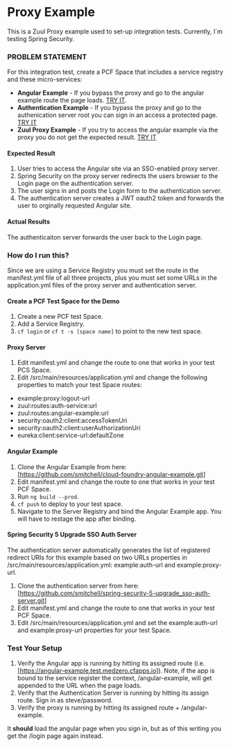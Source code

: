 # Proxy Example

This is a Zuul Proxy example used to set-up integration tests. Currently, I´m testing Spring Security.

### PROBLEM STATEMENT

For this integration test, create a PCF Space that includes a service registry and these micro-services:
* **Angular Example** - If you bypass the proxy and go to the angular example route the page loads. [TRY IT](https://angular-example.test.medzero.cfapps.io).
* **Authentication Example** - If you bypass the proxy and go to the authenication server root you can sign in an access a protected page. [TRY IT](https://auth-example.test.medzero.cfapps.io/)
* **Zuul Proxy Example** - If you try to access the angular example via the proxy you do not get the expected result. [TRY IT](https://zuul-proxy-example.test.medzero.cfapps.io/angular-example/)

#### Expected Result
1) User tries to access the Angular site via an SSO-enabled proxy server.
2) Spring Security on the proxy server redirects the users browser to the Login page on the authentication server.
3) The user signs in and posts the Login form to the authentication server.
4) The authentication server creates a JWT oauth2 token and forwards the user to orginally requested Angular site.

#### Actual Results
The authenticaiton server forwards the user back to the Login page.

### How do I run this?

Since we are using a Service Registry you must set the route in the manifest.yml file of all three projects, plus you must 
set some URLs in the application.yml files of the proxy server and authentication server.

#### Create a PCF Test Space for the Demo
1) Create a new PCF test Space.
2) Add a Service Registry.
3) `cf login` or `cf t -s [space name]` to point to the new test space.

#### Proxy Server
1) Edit manifest.yml and change the route to one that works in your test PCS Space.
2) Edit /src/main/resources/application.yml and change the following properties to match your test Space routes:
* example:proxy:logout-url
* zuul:routes:auth-service:url
* zuul:routes:angular-example:url
* security:oauth2:client:accessTokenUri
* security:oauth2:client:userAuthorizationUri
* eureka:client:service-url:defaultZone

#### Angular Example

1) Clone the Angular Example from here: [https://github.com/smitchell/cloud-foundry-angular-example.git]
2) Edit manifest.yml and change the route to one that works in your test PCF Space.
3) Run `ng build --prod`. 
4) `cf push` to deploy to your test space.
5) Navigate to the Server Registry and bind the Angular Example app. You will have to restage the app after binding.

#### Spring Security 5 Upgrade SSO Auth Server

The authentication server automatically generates the list of registered redirect URIs for this example based on two URLs properties
in /src/main/resources/application.yml: example:auth-url and example:proxy-url.

1) Clone the authentication server from here: [https://github.com/smitchell/spring-security-5-upgrade_sso-auth-server.git]
2) Edit manifest.yml and change the route to one that works in your test PCF Space.
3) Edit /src/main/resources/application.yml and set the example:auth-url and example:proxy-url properties for your test Space.

### Test Your Setup
1) Verify the Angular app is running by hitting its assigned route (i.e. [https://angular-example.test.medzero.cfapps.io]). Note, if the app is bound to the service register the context, /angular-example, will get appended to the URL when the page loads.
2) Verify that the Authentication Server is running by hitting its assign route. Sign in as steve/password.
3) Verify the proxy is running by hitting its assigned route + /angular-example.

It **should** load the angular page when you sign in, but as of this writing you get the /login page again instead.


